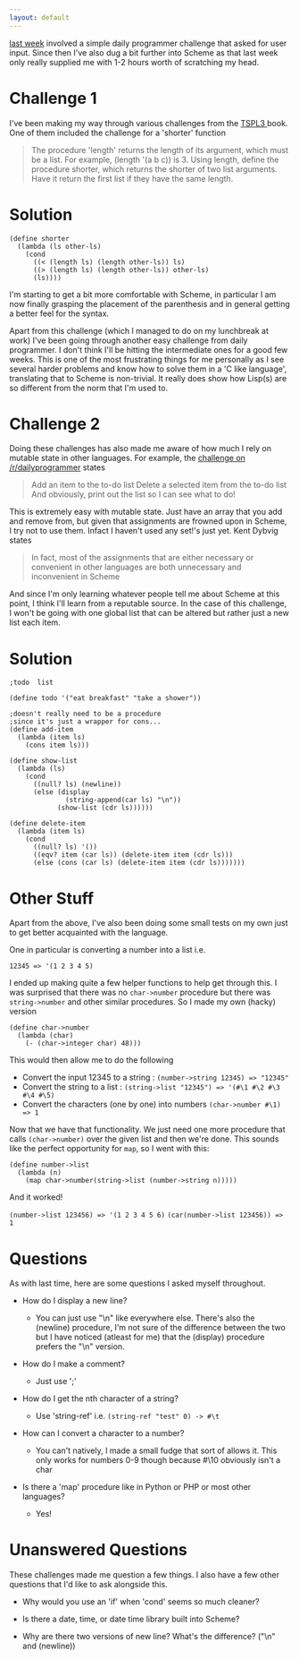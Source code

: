 ```yaml
---
layout: default
---
```


[last week](week-1) involved a simple daily programmer challenge that asked for user input.
Since then I've also dug a bit further into Scheme as that last week only really supplied me with 1-2 hours worth of scratching my head.

# Challenge 1

I've been making my way through various challenges from the [TSPL3 ](http://www.scheme.com/tspl3/) book.
One of them included the challenge for a 'shorter' function


> The procedure 'length' returns the length of its argument, which must be a list. For example, (length '(a b c)) is 3. 
> Using length, define the procedure shorter, which returns the shorter of two list arguments. 
> Have it return the first list if they have the same length.

# Solution

```
(define shorter
  (lambda (ls other-ls)
    (cond
      ((< (length ls) (length other-ls)) ls)
      ((> (length ls) (length other-ls)) other-ls)
      (ls))))
```

I'm starting to get a bit more comfortable with Scheme, in particular I am now finally grasping the placement of the parenthesis and in general getting a better feel for the syntax.

Apart from this challenge (which I managed to do on my lunchbreak at work) I've been going through another easy challenge from daily programmer. I don't think I'll be hitting the intermediate ones for a good few weeks. This is one of the most frustrating things for me personally as I see several harder problems and know how to solve them in a 'C like language', translating that to Scheme is non-trivial. It really does show how Lisp(s) are so different from the norm that I'm used to.

# Challenge 2

Doing these challenges has also made me aware of how much I rely on mutable state in other languages. For example, the [challenge on /r/dailyprogrammer](https://www.reddit.com/r/dailyprogrammer/comments/39ws1x/20150615_challenge_218_easy_todo_list_part_1/) states

> Add an item to the to-do list
> Delete a selected item from the to-do list
> And obviously, print out the list so I can see what to do!

This is extremely easy with mutable state. Just have an array that you add and remove from, but given that assignments are frowned upon in Scheme, I try not to use them. Infact I haven't used any set!'s just yet.  Kent Dybvig states

> In fact, most of the assignments that are either necessary or convenient in other languages are both unnecessary and inconvenient in Scheme

And since I'm only learning whatever people tell me about Scheme at this point, I think I'll learn from a reputable source. In the case of this challenge, I won't be going with one global list that can be altered but rather just a new list each item. 

# Solution

```
;todo  list

(define todo '("eat breakfast" "take a shower"))

;doesn't really need to be a procedure
;since it's just a wrapper for cons...
(define add-item
  (lambda (item ls)
    (cons item ls)))

(define show-list
  (lambda (ls)
    (cond
      ((null? ls) (newline))
      (else (display 
              (string-append(car ls) "\n"))
            (show-list (cdr ls))))))

(define delete-item
  (lambda (item ls)
    (cond
      ((null? ls) '())
      ((eqv? item (car ls)) (delete-item item (cdr ls)))
      (else (cons (car ls) (delete-item item (cdr ls)))))))
```

# Other Stuff

Apart from the above, I've also been doing some small tests on my own just to get better acquainted with the language.

One in particular is converting a number into a list i.e.
```
12345 => '(1 2 3 4 5)
```

I ended up making quite a few helper functions to help get through this. I was surprised that there was no ```char->number``` procedure but there was ```string->number``` and other similar procedures. So I made my own (hacky) version 

```
(define char->number
  (lambda (char)
    (- (char->integer char) 48)))
```

This would then allow me to do the following
- Convert the input 12345 to a string : 
```(number->string 12345) => "12345"```
- Convert the string to a list : 
```(string->list "12345") => '(#\1 #\2 #\3 #\4 #\5)```
- Convert the characters (one by one) into numbers 
```(char->number #\1) => 1 ```

Now that we have that functionality. We just need one more procedure that calls ```(char->number)``` over the given list and then we're done. This sounds like the perfect opportunity for ```map```, so I went with this:

```
(define number->list
  (lambda (n) 
    (map char->number(string->list (number->string n)))))
```

And it worked!

```(number->list 123456) => '(1 2 3 4 5 6)```
```(car(number->list 123456)) => 1```

# Questions

As with last time, here are some questions I asked myself throughout.

- How do I display a new line?
    - You can just use "\n" like everywhere else. There's also the (newline) procedure, I'm not sure of the difference between the two but I have noticed (atleast for me) that the (display) procedure prefers the "\n" version. 

- How do I make a comment?
   - Just use ';'

- How do I get the nth character of a string?
    - Use 'string-ref' i.e. 
        ```(string-ref "test" 0) -> #\t```

- How can I convert a character to a number?
    - You can't natively, I made a small fudge that sort of allows it. This only works for numbers 0-9 though because #\10 obviously isn't a char 

- Is there a 'map' procedure like in Python or PHP or most other languages? 
    - Yes!

# Unanswered Questions

These challenges made me question a few things. I also have a few other questions that I'd like to ask alongside this.

- Why would you use an 'if' when 'cond' seems so much cleaner?

- Is there a date, time, or date time library built into Scheme?

- Why are there two versions of new line? What's the difference? ("\n" and (newline))
